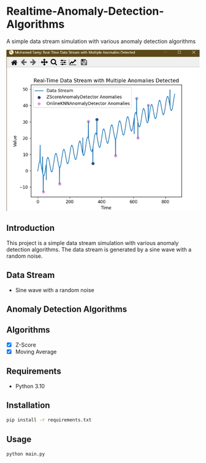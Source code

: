 # Realtime-Anomaly-Detection-Algorithms

 A simple data stream simulation with various anomaly detection algorithms

![1729804846331](image/README/1729804846331.png)

## Introduction

This project is a simple data stream simulation with various anomaly detection algorithms. The data stream is generated by a sine wave with a random noise.

## Data Stream

- Sine wave with a random noise

## Anomaly Detection Algorithms

## Algorithms

- [X] Z-Score
- [X] Moving Average

## Requirements

- Python 3.10

## Installation

```bash
pip install -r requirements.txt
```

## Usage

```bash
python main.py
```
